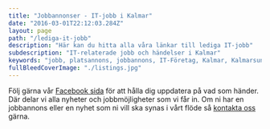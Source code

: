 ```yaml
---
title: "Jobbannonser - IT-jobb i Kalmar"
date: "2016-03-01T22:12:03.284Z"
layout: page
path: "/lediga-it-jobb"
description: "Här kan du hitta alla våra länkar till lediga IT-jobb"
subdescription: "IT-relaterade jobb och händelser i Kalmar"
keywords: "jobb, platsannons, jobbannons, IT-Företag, Kalmar, Kalmarsundsregionen"
fullBleedCoverImage: "./listings.jpg"
---
```


<p>Följ gärna vår <a href="https://www.facebook.com/itjobbikalmar/" target="_blank" rel="nofollow">Facebook sida</a> för att hålla dig uppdatera på vad som händer. Där delar vi alla nyheter och jobbmöjligheter som vi får in. Om ni har en jobbannons eller en nyhet som ni vill ska synas i vårt flöde så <a href="mailto:kontakt@itjobbikalmar.se">kontakta oss</a> gärna.</p>

<job-listings></job-listings>

